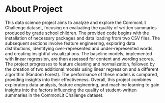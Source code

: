 # About Project
This data science project aims to analyze and explore the CommonLit Challenge dataset, focusing on evaluating the quality of written summaries produced by grade school children. The provided code begins with the installation of necessary packages and data loading from two CSV files. The subsequent sections involve feature engineering, exploring data distributions, identifying over-represented and under-represented words, and creating insightful visualizations. The baseline models, implemented with linear regression, are then assessed for content and wording scores. The project progresses to feature cleaning and normalization, followed by the creation of two additional models using linear regression and a different algorithm (Random Forest). The performance of these models is compared, providing insights into their effectiveness. Overall, this project combines exploratory data analysis, feature engineering, and machine learning to gain insights into the factors influencing the quality of student-written summaries in the CommonLit Challenge dataset.